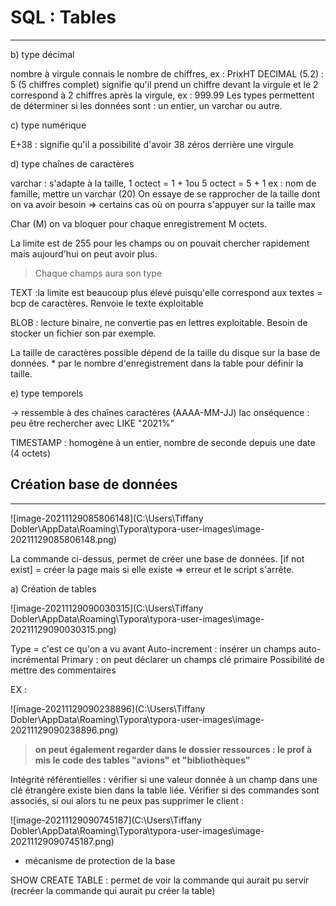 # SQL : Tables

------

b) type décimal

nombre à virgule
connais le nombre de chiffres, ex : PrixHT DECIMAL (5.2) : 5 (5 chiffres complet) signifie qu'il prend un chiffre devant la virgule et le 2 correspond à 2 chiffres après la virgule, ex : 999.99
Les types permettent de déterminer si les données sont : un entier, un varchar ou autre.

c) type numérique 

E+38 : signifie qu'il a possibilité d'avoir 38 zéros derrière une virgule

d) type chaînes de caractères

varchar : s'adapte à la taille, 1 octect = 1 + 1ou 5 octect = 5 + 1
ex : nom de famille, mettre un varchar (20)
On essaye de se rapprocher de la taille dont on va avoir besoin => certains cas où on pourra s'appuyer sur la taille max

Char (M) on va bloquer pour chaque enregistrement M octets.

La limite est de 255 pour les champs ou on pouvait chercher rapidement mais aujourd'hui on peut avoir plus.

> Chaque champs aura son type

TEXT :la limite est beaucoup plus élevé puisqu'elle correspond aux textes = bcp de caractères. Renvoie le texte exploitable

BLOB : lecture binaire, ne convertie pas en lettres exploitable. Besoin de stocker un fichier son par exemple.

La taille de caractères possible dépend de la taille du disque sur la base de données. * par le nombre d'enregistrement dans la table pour définir la taille.

e) type temporels

-> ressemble à des chaînes caractères (AAAA-MM-JJ)
lac onséquence : peu être rechercher avec LIKE "2021%"

TIMESTAMP : homogène à un entier, nombre de seconde depuis une date (4 octets)

## Création base de données

------

![image-20211129085806148](C:\Users\Tiffany Dobler\AppData\Roaming\Typora\typora-user-images\image-20211129085806148.png)

La commande ci-dessus, permet de créer une base de données. [if not exist] = créer la page mais si elle existe => erreur et le script s'arrête.

a) Création de tables

![image-20211129090030315](C:\Users\Tiffany Dobler\AppData\Roaming\Typora\typora-user-images\image-20211129090030315.png)

Type = c'est ce qu'on a vu avant
Auto-increment : insérer un champs auto-incrémental
Primary : on peut déclarer un champs clé primaire
Possibilité de mettre des commentaires

EX :

![image-20211129090238896](C:\Users\Tiffany Dobler\AppData\Roaming\Typora\typora-user-images\image-20211129090238896.png)

> **on peut également regarder dans le dossier ressources : le prof à mis le code des tables "avions" et "bibliothèques"**

Intégrité référentielles : vérifier si une valeur donnée à un champ dans une clé étrangère existe bien dans la table liée. Vérifier si des commandes sont associés, si oui alors tu ne peux pas supprimer le client :

![image-20211129090745187](C:\Users\Tiffany Dobler\AppData\Roaming\Typora\typora-user-images\image-20211129090745187.png)

- mécanisme de protection de la base

SHOW CREATE TABLE : permet de voir la commande qui aurait pu servir (recréer la commande qui aurait pu créer la table)